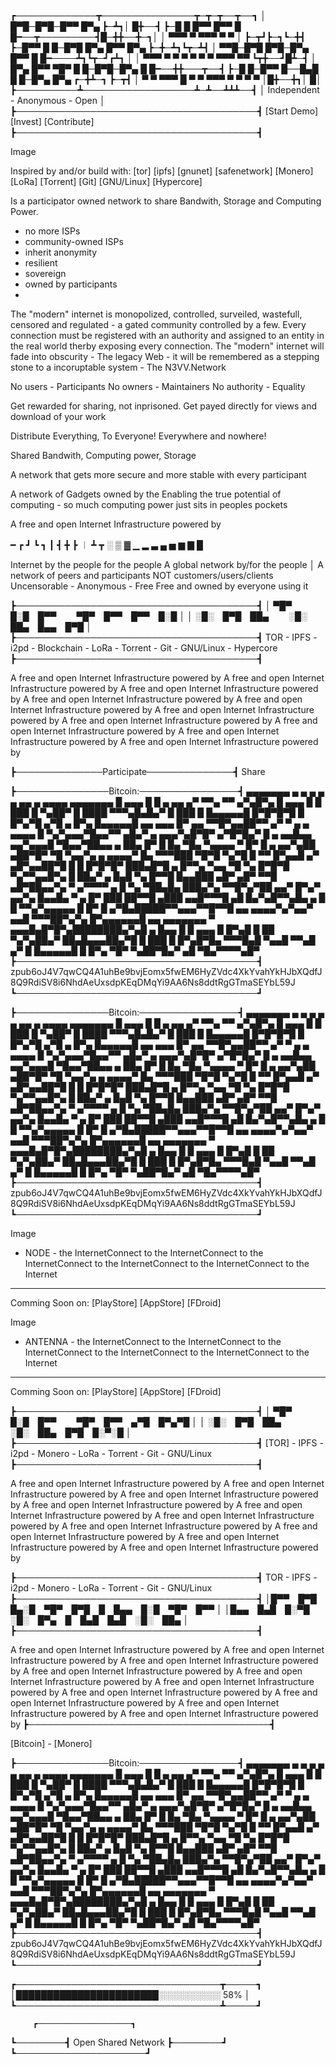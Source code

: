 


┏─────────────┳───────────────┳─┳─┳──┳──┓
│ █▀█─█▀█─█▀▀ █▀▄             ┣─┻┓│ █╋──┫
┣─█ █ █▀▀ █▀▀ █ █━──┳─────────┫█─╋╋──╋─┓│
│ ▀▀▀ ▀   ▀▀▀ ▀ ▀   │         ┣─┳┛┣─┓┗─╋┫
┣─█▀▀ █ █─█▀█ █▀▄ █▀▀ █▀▄     ┣─╋─┻┓┗┳─┻┫
│ ▀▀█─█▀█ █▀█─█▀▄ █▀▀ █ █━────┻┓┗┳─┛┏┻┓ │
│ ▀▀▀ ▀ ▀ ▀ ▀ ▀ ▀ ▀▀▀ ▀▀       ┗┳╋──┛█┻─┫
│ █▀▄ █▀▀ ▀█▀ █ █─█▀█─█▀▄ █ █━──╋╋───┳──┫
┣─█ █─█▀▀  █──█▄█ █ █─█▀▄ █▀▄ ┏─╋┻─┓ ┣─┳┫
│ ▀ ▀ ▀▀▀  █  ▀ ▀ ▀▀▀ ▀ ▀ ▀ ▀ │█╋──╋┓│ █│
┣──────────┻──────────────────┻─┻──┻┻┻──┫
│    Independent - Anonymous - Open     │
┣───────────────────────────────────────┫
[Start Demo]  [Invest]  [Contribute]
┣───────────────────────────────────────┫
 
Image

Inspired by and/or build with:
[tor] [ipfs] [gnunet] [safenetwork] [Monero] [LoRa] [Torrent] [Git] [GNU/Linux] [Hypercore]

Is a participator owned network to share Bandwith, Storage and Computing Power.


- no more ISPs
- community-owned ISPs
- inherit anonymity
- resilient
- sovereign
- owned by participants
- 

The "modern" internet is monopolized, controlled, surveiled, wastefull, censored and regulated - a gated community controlled by a few.
Every connection must be registered with an authority and assigned to an entity in the real world therby exposing every connection.
The "modern" internet will fade into obscurity - The legacy Web - it will be remembered as a stepping stone to a incoruptable system - The N3VV.Network

No users - Participants
No owners - Maintainers
No authority - Equality

Get rewarded for sharing, not inprisoned.
Get payed directly for views and download of your work

Distribute Everything, To Everyone!
Everywhere and nowhere!

Shared Bandwith, Computing power, Storage 

A network that gets more secure and more stable with every participant

A network of Gadgets owned by the 
Enabling the true potential of computing - so much computing power just sits in peoples pockets 

A free and open Internet Infrastructure powered by 

━ ┏ ┛ ┗ ┓ ┃ ┫ ╋ ┣ ︱ ┻ ┳ 
░ ▒ ▓ ▁ ▂ ▃ ▄ ▅ ▆ ▇ █

Internet by the people for the people
A global network by/for the people   │
A network of peers and participants NOT customers/users/clients
Uncensorable - Anonymous - Free
Free and owned by everyone using it

 
┣───────────────────────────────────────┫
│     ▀█▀ █░█ █▀▀   ▀█▀ █▀▀ █▀▀ █░█     │
│     ░█░ █▀█ ██▄   ░█░ ██▄ █▄▄ █▀█     │
┣───────────────────────────────────────┫
   TOR - IPFS - i2pd - Blockchain - LoRa - Torrent - Git - GNU/Linux - Hypercore
┣───────────────────────────────────────┫
 
A free and open Internet Infrastructure powered by A free and open Internet Infrastructure powered by A free and open Internet Infrastructure powered by A free and open Internet Infrastructure powered by A free and open Internet Infrastructure powered by A free and open Internet Infrastructure powered by A free and open Internet Infrastructure powered by A free and open Internet Infrastructure powered by A free and open Internet Infrastructure powered by A free and open Internet Infrastructure powered by

┣──────────────Participate──────────────┫
Share



┣───────────────Bitcoin:────────────────┫
▄▄▄▄▄▄▄ ▄ ▄    ▄ ▄ ▄ ▄▄  ▄ ▄▄▄▄   ▄▄▄▄▄▄▄
█ ▄▄▄ █ █ ▄ ▄▄  ▄▀ ▀▀▄  ▀▀ ▄▀▄█▀▄ █ ▄▄▄ █
█ ███ █ ▀▄██▀ █  ████   ▀▀▀▄█▄█▄▀ █ ███ █
█▄▄▄▄▄█ █▀█▀█▀█ █ █▀▄▀█ ▄▀█ ▄ █▀▄ █▄▄▄▄▄█
▄▄  ▄▄▄  █▀ ▄▄ ▀▀█▀▄▄██▀▀ ▄▀ ▀ ▄   ▄ ▄▄▄▄
█ ▀▄▀▄▄▄▀█▄▄▀▀ ▄█▄▀ ▄ ▄▄▄▀▄█▀█▀ ▄▀█▀█▄▀ █
▄ ▄▄█▄▄ ▄▄▀▄▄▄█  ▀█▄▄▀██▄▄ ▄ ██▄ █▀  █ █▄
▀█▄  ▀▄▄▄▄   ▀  █▀ █ ▄ ▄▄▀▄██   ▄██▀█▀ ▀█
▀▄▄▀▄ ▄ ▄▄▄▄▀ █▄ ▀▀▀███   ▀█▀█  ▀▄▀█ █ ▀▀
█▀▄▄█ ▄▀  ▄█▀▄▄██▀█  █ █ █▀█▀█▀ ███▄█▀█ ▄
   █▀▀▄ ▀▄▄ ▀█ ▀▄  █▀█▀█   ▀▄▀▀▄▄█▀▄   █ 
 ██▄▀ ▄   █▄█ ▀▄ █▀▀█ █▄▄███ ▄█▀  ▄█▀ ▀▀█
▄█▀██▄▄▀▄  ▀ ▄▀▀▀▀ ▄ █ ▀▄   ▀██▄█▄ ███▄▀▄
  ▀▀█▀▄▀██ ▄▄▀ █▀▄▀ ▄▄▀▄ █▄▄█▄ ▀ ▄ █▀ ███
██▀▀█ ▄███  ▄▄█▀▀▀█ ▄█  █▄▀▄█▀▀▄█▄ ▄ █  █
▀▀▄▀▄▄▄▄▄    █  █▀ █ ▄▀█▄█████▀▀▄▄▄▀▀█▀▀█
▄▄ ▄▄▄▄▀▄▀▄▄▀  ▄▄█ ▀▀▀██▀▄▀▄ █▀▄▄▄▄▄▄█ ▄▄
▄▄▄▄▄▄▄ ▀  ▄▄▄█▄█▀█▀▄████████▄▀▄█ ▄ █▄▄ █
█ ▄▄▄ █ █▀▄█ █ ██  ▀▄▀▄██▄▀  ██▄█▄▄▄██▄▀█
█ ███ █  █▀▄█▀█▄  ▀▀▀█▄█ ▀▄▄█   ▀▀▄█ ▄▀ █
█▄▄▄▄▄█ █ █▀▄  ▀█▀ ▀▄██▀█▄▀ ▄█ ▀█▄▀▀▀▀▄█▀
┣───────────────────────────────────────┫
zpub6oJ4V7qwCQ4A1uhBe9bvjEomx5fwEM6HyZVdc4XkYvahYkHJbXQdfJ8Q9RdiSV8i6NhdAeUxsdpKEqDMqYi9AA6Ns8ddtRgGTmaSEYbL59J
┗───────────────────────────────────────┛



┣───────────────Bitcoin:────────────────┫
▄▄▄▄▄▄▄ ▄ ▄    ▄ ▄ ▄ ▄▄  ▄ ▄▄▄▄   ▄▄▄▄▄▄▄
█ ▄▄▄ █ █ ▄ ▄▄  ▄▀ ▀▀▄  ▀▀ ▄▀▄█▀▄ █ ▄▄▄ █
█ ███ █ ▀▄██▀ █  ████   ▀▀▀▄█▄█▄▀ █ ███ █
█▄▄▄▄▄█ █▀█▀█▀█ █ █▀▄▀█ ▄▀█ ▄ █▀▄ █▄▄▄▄▄█
▄▄  ▄▄▄  █▀ ▄▄ ▀▀█▀▄▄██▀▀ ▄▀ ▀ ▄   ▄ ▄▄▄▄
█ ▀▄▀▄▄▄▀█▄▄▀▀ ▄█▄▀ ▄ ▄▄▄▀▄█▀█▀ ▄▀█▀█▄▀ █
▄ ▄▄█▄▄ ▄▄▀▄▄▄█  ▀█▄▄▀██▄▄ ▄ ██▄ █▀  █ █▄
▀█▄  ▀▄▄▄▄   ▀  █▀ █ ▄ ▄▄▀▄██   ▄██▀█▀ ▀█
▀▄▄▀▄ ▄ ▄▄▄▄▀ █▄ ▀▀▀███   ▀█▀█  ▀▄▀█ █ ▀▀
█▀▄▄█ ▄▀  ▄█▀▄▄██▀█  █ █ █▀█▀█▀ ███▄█▀█ ▄
   █▀▀▄ ▀▄▄ ▀█ ▀▄  █▀█▀█   ▀▄▀▀▄▄█▀▄   █ 
 ██▄▀ ▄   █▄█ ▀▄ █▀▀█ █▄▄███ ▄█▀  ▄█▀ ▀▀█
▄█▀██▄▄▀▄  ▀ ▄▀▀▀▀ ▄ █ ▀▄   ▀██▄█▄ ███▄▀▄
  ▀▀█▀▄▀██ ▄▄▀ █▀▄▀ ▄▄▀▄ █▄▄█▄ ▀ ▄ █▀ ███
██▀▀█ ▄███  ▄▄█▀▀▀█ ▄█  █▄▀▄█▀▀▄█▄ ▄ █  █
▀▀▄▀▄▄▄▄▄    █  █▀ █ ▄▀█▄█████▀▀▄▄▄▀▀█▀▀█
▄▄ ▄▄▄▄▀▄▀▄▄▀  ▄▄█ ▀▀▀██▀▄▀▄ █▀▄▄▄▄▄▄█ ▄▄
▄▄▄▄▄▄▄ ▀  ▄▄▄█▄█▀█▀▄████████▄▀▄█ ▄ █▄▄ █
█ ▄▄▄ █ █▀▄█ █ ██  ▀▄▀▄██▄▀  ██▄█▄▄▄██▄▀█
█ ███ █  █▀▄█▀█▄  ▀▀▀█▄█ ▀▄▄█   ▀▀▄█ ▄▀ █
█▄▄▄▄▄█ █ █▀▄  ▀█▀ ▀▄██▀█▄▀ ▄█ ▀█▄▀▀▀▀▄█▀
┣───────────────────────────────────────┫
zpub6oJ4V7qwCQ4A1uhBe9bvjEomx5fwEM6HyZVdc4XkYvahYkHJbXQdfJ8Q9RdiSV8i6NhdAeUxsdpKEqDMqYi9AA6Ns8ddtRgGTmaSEYbL59J
┗───────────────────────────────────────┛

Image

- NODE -
the InternetConnect to the InternetConnect to the InternetConnect to the InternetConnect to the InternetConnect to the Internet
--------
Comming Soon on:
[PlayStore]
[AppStore]
[FDroid]

Image

- ANTENNA -
the InternetConnect to the InternetConnect to the InternetConnect to the InternetConnect to the InternetConnect to the Internet
--------
Comming Soon on:
[PlayStore]
[AppStore]
[FDroid]

 
┣───────────────────────────────────────┫
│    ▀█▀ █░█ █▀▀   ▀█▀ █▀▀ ▄▀█ █▀▄▀█    │
│    ░█░ █▀█ ██▄   ░█░ ██▄ █▀█ █░▀░█    │
┣───────────────────────────────────────┫
   [TOR] - IPFS - i2pd - Monero - LoRa - Torrent - Git - GNU/Linux
┣───────────────────────────────────────┫
 
A free and open Internet Infrastructure powered by A free and open Internet Infrastructure powered by A free and open Internet Infrastructure powered by A free and open Internet Infrastructure powered by A free and open Internet Infrastructure powered by A free and open Internet Infrastructure powered by A free and open Internet Infrastructure powered by A free and open Internet Infrastructure powered by A free and open Internet Infrastructure powered by A free and open Internet Infrastructure powered by 
 
┣───────────────────────────────────────┫
TOR - IPFS - i2pd - Monero - LoRa - Torrent - Git - GNU/Linux
┣───────────────────────────────────────┫
│█▀▀ █▀█ █▄░█ ▀█▀ █▀█ █ █▄▄ █░█ ▀█▀ █▀▀ │
│█▄▄ █▄█ █░▀█ ░█░ █▀▄ █ █▄█ █▄█ ░█░ ██▄ │
┣───────────────────────────────────────┫
 
A free and open Internet Infrastructure powered by A free and open Internet Infrastructure powered by A free and open Internet Infrastructure powered by A free and open Internet Infrastructure powered by A free and open Internet Infrastructure powered by A free and open Internet Infrastructure powered by A free and open Internet Infrastructure powered by A free and open Internet Infrastructure powered by A free and open Internet Infrastructure powered by A free and open Internet Infrastructure powered by 
┣───────────────────────────────────────┫

[Bitcoin] - [Monero]


┣───────────────Bitcoin:────────────────┫
▄▄▄▄▄▄▄ ▄ ▄    ▄ ▄ ▄ ▄▄  ▄ ▄▄▄▄   ▄▄▄▄▄▄▄
█ ▄▄▄ █ █ ▄ ▄▄  ▄▀ ▀▀▄  ▀▀ ▄▀▄█▀▄ █ ▄▄▄ █
█ ███ █ ▀▄██▀ █  ████   ▀▀▀▄█▄█▄▀ █ ███ █
█▄▄▄▄▄█ █▀█▀█▀█ █ █▀▄▀█ ▄▀█ ▄ █▀▄ █▄▄▄▄▄█
▄▄  ▄▄▄  █▀ ▄▄ ▀▀█▀▄▄██▀▀ ▄▀ ▀ ▄   ▄ ▄▄▄▄
█ ▀▄▀▄▄▄▀█▄▄▀▀ ▄█▄▀ ▄ ▄▄▄▀▄█▀█▀ ▄▀█▀█▄▀ █
▄ ▄▄█▄▄ ▄▄▀▄▄▄█  ▀█▄▄▀██▄▄ ▄ ██▄ █▀  █ █▄
▀█▄  ▀▄▄▄▄   ▀  █▀ █ ▄ ▄▄▀▄██   ▄██▀█▀ ▀█
▀▄▄▀▄ ▄ ▄▄▄▄▀ █▄ ▀▀▀███   ▀█▀█  ▀▄▀█ █ ▀▀
█▀▄▄█ ▄▀  ▄█▀▄▄██▀█  █ █ █▀█▀█▀ ███▄█▀█ ▄
   █▀▀▄ ▀▄▄ ▀█ ▀▄  █▀█▀█   ▀▄▀▀▄▄█▀▄   █ 
 ██▄▀ ▄   █▄█ ▀▄ █▀▀█ █▄▄███ ▄█▀  ▄█▀ ▀▀█
▄█▀██▄▄▀▄  ▀ ▄▀▀▀▀ ▄ █ ▀▄   ▀██▄█▄ ███▄▀▄
  ▀▀█▀▄▀██ ▄▄▀ █▀▄▀ ▄▄▀▄ █▄▄█▄ ▀ ▄ █▀ ███
██▀▀█ ▄███  ▄▄█▀▀▀█ ▄█  █▄▀▄█▀▀▄█▄ ▄ █  █
▀▀▄▀▄▄▄▄▄    █  █▀ █ ▄▀█▄█████▀▀▄▄▄▀▀█▀▀█
▄▄ ▄▄▄▄▀▄▀▄▄▀  ▄▄█ ▀▀▀██▀▄▀▄ █▀▄▄▄▄▄▄█ ▄▄
▄▄▄▄▄▄▄ ▀  ▄▄▄█▄█▀█▀▄████████▄▀▄█ ▄ █▄▄ █
█ ▄▄▄ █ █▀▄█ █ ██  ▀▄▀▄██▄▀  ██▄█▄▄▄██▄▀█
█ ███ █  █▀▄█▀█▄  ▀▀▀█▄█ ▀▄▄█   ▀▀▄█ ▄▀ █
█▄▄▄▄▄█ █ █▀▄  ▀█▀ ▀▄██▀█▄▀ ▄█ ▀█▄▀▀▀▀▄█▀
┣───────────────────────────────────────┫
zpub6oJ4V7qwCQ4A1uhBe9bvjEomx5fwEM6HyZVdc4XkYvahYkHJbXQdfJ8Q9RdiSV8i6NhdAeUxsdpKEqDMqYi9AA6Ns8ddtRgGTmaSEYbL59J
┗───────────────────────────────────────┛

 

┏─────────────────────────────────┳─────┓
│███████████████████████░░░░░░░░░░  58% │
┗─────────────────────────────────┻─────┛


         ┏─────────────────────┓
┗────────┫ Open Shared Network ┣────────┛
         ┗─────────────────────┛                  

